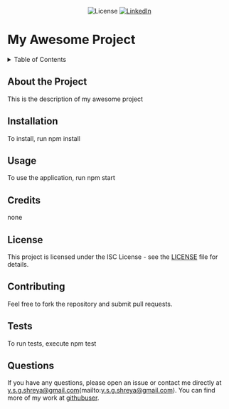 <div align="center">

  <!-- Add badges using the following format: -->
  <!-- ![Name](urlToShieldHere)(urlToGithubHere) -->

![License](https://img.shields.io/badge/license-ISC-brightgreen)
[![LinkedIn](https://img.shields.io/badge/-LinkedIn-black.svg?style=plastic&logo=appveyor&logo=linkedin&colorB=555)](www.linkedin.com/in/shreyayerragudi)

</div>

# My Awesome Project

<!-- TABLE OF CONTENTS -->
<details>
  <summary>Table of Contents</summary>
  <ol>
    <li><a href="#about-the-project">About the Project</a></li>
    <li><a href="#installation">Installation</a></li>
    <li><a href="#usage">Usage</a></li>
    <li><a href="#contributing">Contributing</a></li>
    <li><a href="#license">License</a></li>
    <li><a href="#questions">Questions</a></li>
  </ol>
</details>

## About the Project

This is the description of my awesome project

## Installation

To install, run npm install

## Usage

To use the application, run npm start

## Credits

none

## License

This project is licensed under the ISC License - see the [LICENSE](https://opensource.org/licenses/ISC) file for details.

## Contributing

Feel free to fork the repository and submit pull requests.

## Tests

To run tests, execute npm test

## Questions

If you have any questions, please open an issue or contact me directly at y.s.g.shreya@gmail.com(mailto:y.s.g.shreya@gmail.com). You can find more of my work at [githubuser](https://github.com/shreyareddy6).
